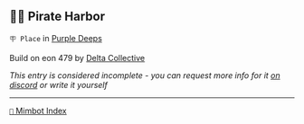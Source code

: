 ## 🏴‍☠️ Pirate Harbor

`🪧 Place` in [Purple Deeps](<https://zeithalt.github.io/r/purple_deeps.html>)

Build on eon 479 by [Delta Collective](<https://zeithalt.github.io/r/delta_collective.html>)

_This entry is considered incomplete - you can request more info for it [on discord](<https://discord.com/channels/562910943848169472/1173922660489633802>) or write it yourself_


-----
[`📑` Mimbot Index](<https://zeithalt.github.io/r/#a810>)
<!---
keywords:  dc, purple deeps
aliases: 
-->